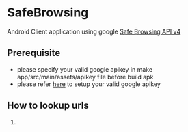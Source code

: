 # SafeBrowsing
Android Client application using google [Safe Browsing API v4](https://developers.google.com/safe-browsing/v4/get-started)

## Prerequisite

- please specify your valid google apikey in make app/src/main/assets/apikey file before build apk
- please refer [here](https://support.google.com/cloud/answer/6158862?hl=en&ref_topic=6262490) to setup your valid google apikey

## How to lookup urls 
1.
